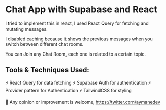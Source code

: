 # Chat App with Supabase and React

I tried to implement this in react, I used React Query for fetching and mutating messages.

I disabled caching because it shows the previous messages when you switch between different chat rooms.

You can Join any Chat Room, each one is related to a certain topic.

## Tools & Techniques Used:

⚡️ React Query for data fetching
⚡️ Supabase Auth for authentication
⚡️ Provider pattern for Authentication
⚡️ TailwindCSS for styling

📌 Any opinion or improvement is welcome, https://twitter.com/aymanedev
